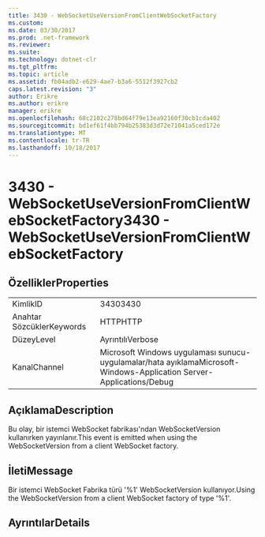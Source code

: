 ```yaml
---
title: 3430 - WebSocketUseVersionFromClientWebSocketFactory
ms.custom: 
ms.date: 03/30/2017
ms.prod: .net-framework
ms.reviewer: 
ms.suite: 
ms.technology: dotnet-clr
ms.tgt_pltfrm: 
ms.topic: article
ms.assetid: fb04adb2-e629-4ae7-b3a6-5512f3927cb2
caps.latest.revision: "3"
author: Erikre
ms.author: erikre
manager: erikre
ms.openlocfilehash: 68c2102c278bd64f79e13ea92160f30cb1cda402
ms.sourcegitcommit: bd1ef61f4bb794b25383d3d72e71041a5ced172e
ms.translationtype: MT
ms.contentlocale: tr-TR
ms.lasthandoff: 10/18/2017
---
```

# <a name="3430---websocketuseversionfromclientwebsocketfactory"></a><span data-ttu-id="07bfe-102">3430 - WebSocketUseVersionFromClientWebSocketFactory</span><span class="sxs-lookup"><span data-stu-id="07bfe-102">3430 - WebSocketUseVersionFromClientWebSocketFactory</span></span>
## <a name="properties"></a><span data-ttu-id="07bfe-103">Özellikler</span><span class="sxs-lookup"><span data-stu-id="07bfe-103">Properties</span></span>  
  
|||  
|-|-|  
|<span data-ttu-id="07bfe-104">Kimlik</span><span class="sxs-lookup"><span data-stu-id="07bfe-104">ID</span></span>|<span data-ttu-id="07bfe-105">3430</span><span class="sxs-lookup"><span data-stu-id="07bfe-105">3430</span></span>|  
|<span data-ttu-id="07bfe-106">Anahtar Sözcükler</span><span class="sxs-lookup"><span data-stu-id="07bfe-106">Keywords</span></span>|<span data-ttu-id="07bfe-107">HTTP</span><span class="sxs-lookup"><span data-stu-id="07bfe-107">HTTP</span></span>|  
|<span data-ttu-id="07bfe-108">Düzey</span><span class="sxs-lookup"><span data-stu-id="07bfe-108">Level</span></span>|<span data-ttu-id="07bfe-109">Ayrıntılı</span><span class="sxs-lookup"><span data-stu-id="07bfe-109">Verbose</span></span>|  
|<span data-ttu-id="07bfe-110">Kanal</span><span class="sxs-lookup"><span data-stu-id="07bfe-110">Channel</span></span>|<span data-ttu-id="07bfe-111">Microsoft Windows uygulaması sunucu-uygulamalar/hata ayıklama</span><span class="sxs-lookup"><span data-stu-id="07bfe-111">Microsoft-Windows-Application Server-Applications/Debug</span></span>|  
  
## <a name="description"></a><span data-ttu-id="07bfe-112">Açıklama</span><span class="sxs-lookup"><span data-stu-id="07bfe-112">Description</span></span>  
 <span data-ttu-id="07bfe-113">Bu olay, bir istemci WebSocket fabrikası'ndan WebSocketVersion kullanırken yayınlanır.</span><span class="sxs-lookup"><span data-stu-id="07bfe-113">This event is emitted when using the WebSocketVersion from a client WebSocket factory.</span></span>  
  
## <a name="message"></a><span data-ttu-id="07bfe-114">İleti</span><span class="sxs-lookup"><span data-stu-id="07bfe-114">Message</span></span>  
 <span data-ttu-id="07bfe-115">Bir istemci WebSocket Fabrika türü '%1' WebSocketVersion kullanıyor.</span><span class="sxs-lookup"><span data-stu-id="07bfe-115">Using the WebSocketVersion from a client WebSocket factory of type '%1'.</span></span>  
  
## <a name="details"></a><span data-ttu-id="07bfe-116">Ayrıntılar</span><span class="sxs-lookup"><span data-stu-id="07bfe-116">Details</span></span>
